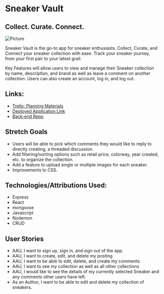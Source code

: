 # Sneaker Vault
## Collect. Curate. Connect.

![Picture](https://i.postimg.cc/J4KVWvzF/Air-force-1.jpg)

Sneaker Vault is the go-to app for sneaker enthusiasts. Collect, Curate, and Connect your sneaker collection with ease. Track your sneaker journey, from your first pair to your latest grail.

Key Features will allow users to view and manage their Sneaker collection by name, description, and brand as well as leave a comment on another collection. Users can also create an account, log in, and log out.

## Links:
* [Trello: Planning Materials](https://trello.com/b/xR02oWII/sneaker-vault)
* [Deployed Application Link](https://sneaker-vault.netlify.app/)
* [Back-end Repo](https://github.com/qhoang2373/sneaker-vault-backend)

## Stretch Goals

* Users will be able to pick which comments they would like to reply to directly creating, a threaded discussion.
* Add filtering/sorting options such as retail price, colorway, year created, etc. to organize the collection.
* Add a feature to upload single or multiple images for each sneaker.
* Improvements to CSS. 

## Technologies/Attributions Used:

* Express
* React
* mongoose
* Javascript
* Nodemon
* CRUD

## User Stories
* AAU, I want to sign up, sign in, and sign out of the app.
* AAU, I want to create, edit, and delete my posting
* AAU, I want to be able to edit, delete, and create my comments
* AAU, I want to see my collection as well as all other collections 
* AAU, I would like to see the details of my currently selected Sneaker and any comments other users have left.
* As an Author, I want to be able to edit and delete my collection of sneakers.
